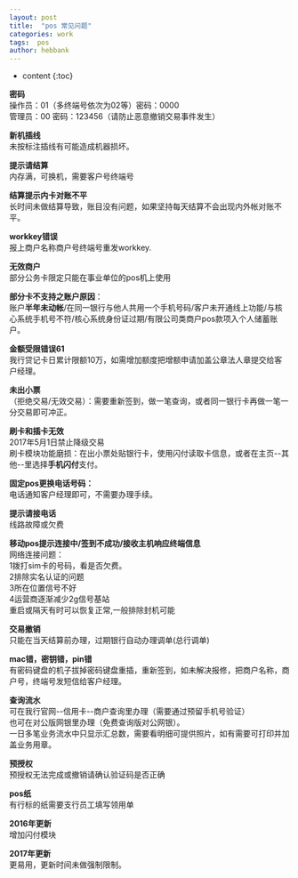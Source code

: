 ```yaml
---
layout: post
title:  "pos 常见问题"
categories: work
tags:  pos
author: hebbank
---
```


* content
{:toc}

**密码**  
操作员：01（多终端号依次为02等）密码：0000   
管理员：00 密码：123456（请防止恶意撤销交易事件发生）  

**新机插线**  
未按标注插线有可能造成机器损坏。  





**提示请结算**  
内存满，可换机，需要客户号终端号  

**结算提示内卡对账不平**  
长时间未做结算导致，账目没有问题，如果坚持每天结算不会出现内外帐对账不平。  

**workkey错误**  
报上商户名称商户号终端号重发workkey.

**无效商户**  
部分公务卡限定只能在事业单位的pos机上使用

**部分卡不支持之账户原因**：  
账户**半年未动帐**/在同一银行与他人共用一个手机号码/客户未开通线上功能/与核心系统手机号不符/核心系统身份证过期/有限公司类商户pos款项入个人储蓄账户。  

**金额受限错误61**  
我行贷记卡日累计限额10万，如需增加额度把增额申请加盖公章法人章提交给客户经理。

**未出小票**  
（拒绝交易/无效交易）：需要重新签到，做一笔查询，或者同一银行卡再做一笔一分交易即可冲正。  

**刷卡和插卡无效**  
2017年5月1日禁止降级交易  
刷卡模块功能磨损：在出小票处贴银行卡，使用闪付读取卡信息，或者在主页--其他--里选择**手机闪付**支付。

**固定pos更换电话号码：**  
电话通知客户经理即可，不需要办理手续。  

**提示请接电话**  
线路故障或欠费  

**移动pos提示连接中/签到不成功/接收主机响应终端信息**  
网络连接问题：  
1拨打sim卡的号码，看是否欠费。  
2排除实名认证的问题  
3所在位置信号不好   
4运营商逐渐减少2g信号基站  
重启或隔天有时可以恢复正常,一般排除封机可能   

**交易撤销**  
只能在当天结算前办理，过期银行自动办理调单(总行调单)  

**mac错，密钥错，pin错**  
有密码键盘的机子拔掉密码键盘重插，重新签到，如未解决报修，把商户名称，商户号，终端号发短信给客户经理。

**查询流水**  
可在我行官网--信用卡--商户查询里办理（需要通过预留手机号验证）  
也可在对公版网银里办理（免费查询版对公网银）。  
一日多笔业务流水中只显示汇总数，需要看明细可提供照片，如有需要可打印并加盖业务用章。   

**预授权**  
  预授权无法完成或撤销请确认验证码是否正确   

**pos纸**  
有行标的纸需要支行员工填写领用单  

**2016年更新**  
增加闪付模块  

**2017年更新**  
更易用，更新时间未做强制限制。
